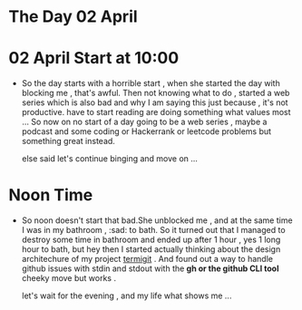 # The Day 02 April

# **02 April Start at 10:00**
* So the day starts with a horrible start , when she started the day with blocking me , that's awful. Then not knowing what to do , started a web series which is also bad
and why I am saying this just because , it's not productive. have to start reading are doing something what values most ...
So now on no start of a day going to be a web series , maybe a podcast and some coding or Hackerrank or leetcode problems but something great instead.

	else said let's continue binging and move on ...
	
# **Noon Time**
* So noon doesn't start that bad.She unblocked me , and at the same time I was in my bathroom , :sad: to bath. So it turned out that I managed to destroy some time
in bathroom and ended up after 1 hour , yes 1 long hour to bath, but hey then I started actually thinking about the design architechure of my project [termigit](https://github.com/arpangreat/termigit) . And
found out a way to handle github issues with stdin and stdout with the **gh or the github CLI tool** cheeky move but works .

   let's wait for the evening , and my life what shows me ...



